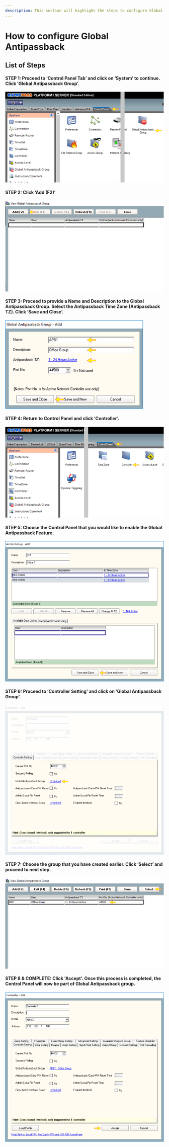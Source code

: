 ```yaml
---
description: This section will highlight the steps to configure Global Antipassback
---
```


# How to configure Global Antipassback

## List of Steps

#### STEP 1: Proceed to ‘Control Panel Tab’ and click on ‘System’ to continue. Click ‘Global Antipassback Group’.

![](../.gitbook/assets/untitled1%20%284%29.png)



#### STEP 2: Click ‘Add \(F2\)’

![](../.gitbook/assets/untitled2.png)



#### STEP 3: Proceed to provide a Name and Description to the Global Antipassback Group. Select the Antipassback Time Zone \(Antipassback TZ\). Click ‘Save and Close’.

![](../.gitbook/assets/untitled3%20%285%29.png)



#### STEP 4: Return to Control Panel and click ‘Controller’. 

![](../.gitbook/assets/untitled4%20%281%29.png)



#### STEP 5: Choose the Control Panel that you would like to enable the Global Antipassback Feature.

![](../.gitbook/assets/untitled5%20%283%29.png)



#### STEP 6: Proceed to ‘Controller Setting’ and click on ‘Global Antipassback Group’. 

![](../.gitbook/assets/untitled6%20%285%29.png)



#### STEP 7: Choose the group that you have created earlier. Click ‘Select’ and proceed to next step.

![](../.gitbook/assets/untitled7%20%283%29.png)



#### STEP 8 & COMPLETE: Click 'Accept'. Once this process is completed, the Control Panel will now be part of Global Antipassback group.

![](../.gitbook/assets/untitled8%20%281%29.png)



